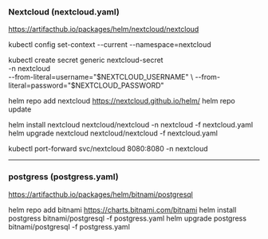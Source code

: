 ### Nextcloud (nextcloud.yaml)
https://artifacthub.io/packages/helm/nextcloud/nextcloud

kubectl config set-context --current --namespace=nextcloud

kubectl create secret generic nextcloud-secret \
  -n nextcloud \
  --from-literal=username="$NEXTCLOUD_USERNAME" \
  --from-literal=password="$NEXTCLOUD_PASSWORD"


helm repo add nextcloud https://nextcloud.github.io/helm/
helm repo update

helm install nextcloud nextcloud/nextcloud -n nextcloud -f nextcloud.yaml
helm upgrade nextcloud nextcloud/nextcloud -f nextcloud.yaml

kubectl port-forward svc/nextcloud 8080:8080 -n nextcloud

---
### postgress (postgress.yaml)
https://artifacthub.io/packages/helm/bitnami/postgresql

helm repo add bitnami https://charts.bitnami.com/bitnami
helm install postgress bitnami/postgresql -f postgress.yaml
helm upgrade postgress bitnami/postgresql -f postgress.yaml
